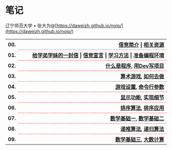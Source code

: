 # 笔记

辽宁师范大学 &bull; 张大为@[https://daweizh.github.io/noip/](https://daweizh.github.io/noip/)

<table style="border:none;width:100%;">
  <tr>
    <th style="border:0px;text-align:left;width:50px;">00.</th>
    <th style="border:0px; border-bottom:1px dashed red;width:100%;" align="right">
        <a href='00/1.intro.html'>信竞简介</a> |
        <a href='00/2.resource.html'>相关资源</a>
    </th>
  </tr>
  <tr>
    <th style="border:0px;text-align:left;width:50px;">01.</th>
    <th style="border:0px; border-bottom:1px dashed red;width:100%;" align="right">
        <a href='01/1.tong11.html'>给学弟学妹的一封信</a> |
        <a href='01/2.organ.html'>信竞宣言</a> |
        <a href='01/3.method.html'>学习方法</a> |
        <a href='01/4.devcpp.html'>准备编程环境</a>
    </th>
  </tr>
  <tr>
    <th style="border:0px;text-align:left;width:50px;">02.</th>
    <th style="border:0px; border-bottom:1px dashed red;width:100%;" align="right">
        <a href='02/1.program.html'>什么是程序</a>,
        <a href='02/2.project.html'>用Dev写项目</a>
    </th>
  </tr>
  <tr>
    <th style="border:0px;text-align:left;width:50px;">03.</th>
    <th style="border:0px; border-bottom:1px dashed red;width:100%;" align="right">
        <a href='03/1.game.html'>算术游戏</a>,
        <a href='03/2.core.html'>如何去做</a>
    </th>
  </tr>
  <tr>
    <th style="border:0px;text-align:left;width:50px;">04.</th>
    <th style="border:0px; border-bottom:1px dashed red;width:100%;" align="right">
        <a href='04/1.settings.html'>游戏设置</a>,
        <a href='04/2.params.html'>命令行参数</a>
    </th>
  </tr>
  <tr>
    <th style="border:0px;text-align:left;width:50px;">05.</th>
    <th style="border:0px; border-bottom:1px dashed red;width:100%;" align="right">
        <a href='05/1.display.html'>显示功能</a>,
        <a href='05/2.detail.html'>实现细节</a>
    </th>
  </tr>
  <tr>
    <th style="border:0px;text-align:left;width:50px;">06.</th>
    <th style="border:0px; border-bottom:1px dashed red;width:100%;" align="right">
        <a href='06/1.sort.html'>排序算法</a>,
        <a href='06/2.practice.html'>排序应用</a>
    </th>
  </tr>
  <tr>
    <th style="border:0px;text-align:left;width:50px;">07.</th>
    <th style="border:0px; border-bottom:1px dashed red;width:100%;" align="right">
        <a href='07/1.concept.html'>数学基础一</a>,
        <a href='07/2.number.html'>数学基础二</a>
    </th>
  </tr>
  <tr>
    <th style="border:0px;text-align:left;width:50px;">08.</th>
    <th style="border:0px; border-bottom:1px dashed red;width:100%;" align="right">
        <a href='08/1.recurrence.html'>递推算法</a>,
        <a href='08/2.recursion.html'>递归算法</a>
    </th>
  </tr>
  <tr>
    <th style="border:0px;text-align:left;width:50px;">09.</th>
    <th style="border:0px; border-bottom:1px dashed red;width:100%;" align="right">
        <a href='09/1.math.html'>数学基础三</a>,
        <a href='09/2.big-number.html'>大数计算</a>
    </th>
  </tr>
</table>

